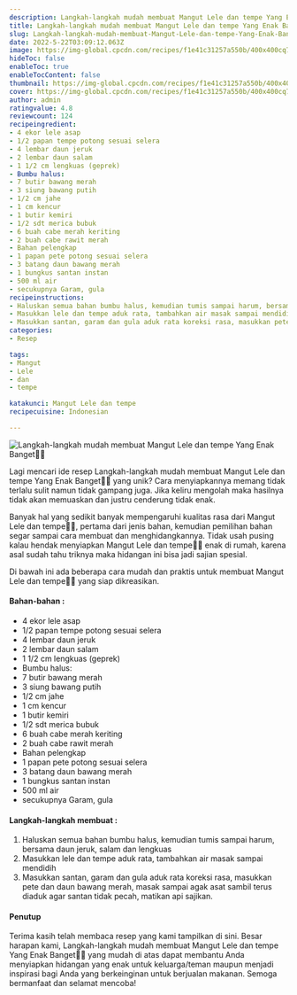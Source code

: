 ```yaml
---
description: Langkah-langkah mudah membuat Mangut Lele dan tempe Yang Enak Banget"
title: Langkah-langkah mudah membuat Mangut Lele dan tempe Yang Enak Banget
slug: Langkah-langkah-mudah-membuat-Mangut-Lele-dan-tempe-Yang-Enak-Banget
date: 2022-5-22T03:09:12.063Z
image: https://img-global.cpcdn.com/recipes/f1e41c31257a550b/400x400cq70/photo.jpg
hideToc: false
enableToc: true
enableTocContent: false
thumbnail: https://img-global.cpcdn.com/recipes/f1e41c31257a550b/400x400cq70/photo.jpg
cover: https://img-global.cpcdn.com/recipes/f1e41c31257a550b/400x400cq70/photo.jpg
author: admin
ratingvalue: 4.8
reviewcount: 124
recipeingredient:
- 4 ekor lele asap
- 1/2 papan tempe potong sesuai selera
- 4 lembar daun jeruk
- 2 lembar daun salam
- 1 1/2 cm lengkuas (geprek)
- Bumbu halus:
- 7 butir bawang merah
- 3 siung bawang putih
- 1/2 cm jahe
- 1 cm kencur
- 1 butir kemiri
- 1/2 sdt merica bubuk
- 6 buah cabe merah keriting
- 2 buah cabe rawit merah
- Bahan pelengkap
- 1 papan pete potong sesuai selera
- 3 batang daun bawang merah
- 1 bungkus santan instan
- 500 ml air
- secukupnya Garam, gula
recipeinstructions:
- Haluskan semua bahan bumbu halus, kemudian tumis sampai harum, bersama daun jeruk, salam dan lengkuas
- Masukkan lele dan tempe aduk rata, tambahkan air masak sampai mendidih
- Masukkan santan, garam dan gula aduk rata koreksi rasa, masukkan pete dan daun bawang merah, masak sampai agak asat sambil terus diaduk agar santan tidak pecah, matikan api sajikan.
categories:
- Resep

tags:
- Mangut
- Lele
- dan
- tempe

katakunci: Mangut Lele dan tempe
recipecuisine: Indonesian

---
```


![Langkah-langkah mudah membuat Mangut Lele dan tempe Yang Enak Banget👩‍🍳](https://img-global.cpcdn.com/recipes/f1e41c31257a550b/400x400cq70/photo.jpg)

Lagi mencari ide resep Langkah-langkah mudah membuat Mangut Lele dan tempe Yang Enak Banget👩‍🍳 yang unik? Cara menyiapkannya memang tidak terlalu sulit namun tidak gampang juga. Jika keliru mengolah maka hasilnya tidak akan memuaskan dan justru cenderung tidak enak.

Banyak hal yang sedikit banyak mempengaruhi kualitas rasa dari Mangut Lele dan tempe👩‍🍳, pertama dari jenis bahan, kemudian pemilihan bahan segar sampai cara membuat dan menghidangkannya. Tidak usah pusing kalau hendak menyiapkan Mangut Lele dan tempe👩‍🍳 enak di rumah, karena asal sudah tahu triknya maka hidangan ini bisa jadi sajian spesial.

Di bawah ini ada beberapa cara mudah dan praktis untuk membuat Mangut Lele dan tempe👩‍🍳 yang siap dikreasikan.

<!--inarticleads1-->

#### Bahan-bahan :

- 4 ekor lele asap
- 1/2 papan tempe potong sesuai selera
- 4 lembar daun jeruk
- 2 lembar daun salam
- 1 1/2 cm lengkuas (geprek)
- Bumbu halus:
- 7 butir bawang merah
- 3 siung bawang putih
- 1/2 cm jahe
- 1 cm kencur
- 1 butir kemiri
- 1/2 sdt merica bubuk
- 6 buah cabe merah keriting
- 2 buah cabe rawit merah
- Bahan pelengkap
- 1 papan pete potong sesuai selera
- 3 batang daun bawang merah
- 1 bungkus santan instan
- 500 ml air
- secukupnya Garam, gula

<!--inarticleads2-->

#### Langkah-langkah membuat :

1. Haluskan semua bahan bumbu halus, kemudian tumis sampai harum, bersama daun jeruk, salam dan lengkuas
1. Masukkan lele dan tempe aduk rata, tambahkan air masak sampai mendidih
1. Masukkan santan, garam dan gula aduk rata koreksi rasa, masukkan pete dan daun bawang merah, masak sampai agak asat sambil terus diaduk agar santan tidak pecah, matikan api sajikan.

#### Penutup

Terima kasih telah membaca resep yang kami tampilkan di sini. Besar harapan kami, Langkah-langkah mudah membuat Mangut Lele dan tempe Yang Enak Banget👩‍🍳 yang mudah di atas dapat membantu Anda menyiapkan hidangan yang enak untuk keluarga/teman maupun menjadi inspirasi bagi Anda yang berkeinginan untuk berjualan makanan. Semoga bermanfaat dan selamat mencoba!